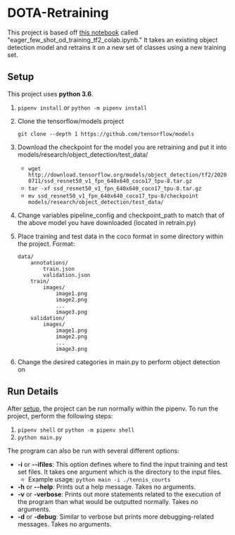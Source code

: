# DOTA-Retraining

This project is based off [this notebook](https://colab.research.google.com/drive/13esF5tJVdQ7x1t2HyWW3mlrR_69kAtcL?authuser=1#scrollTo=HWBqFVMcweF-) called "eager_few_shot_od_training_tf2_colab.ipynb." It takes an existing object detection model and retrains it on a new set of classes using a new training set. 

## Setup

This project uses **python 3.6**.

1. `pipenv install` or `python -m pipenv install`

2. Clone the tensorflow/models project

    `git clone --depth 1 https://github.com/tensorflow/models`

3. Download the checkpoint for the model you are retraining and put it into models/research/object_detection/test_data/
    * `wget http://download.tensorflow.org/models/object_detection/tf2/20200711/ssd_resnet50_v1_fpn_640x640_coco17_tpu-8.tar.gz`
    * `tar -xf ssd_resnet50_v1_fpn_640x640_coco17_tpu-8.tar.gz`
    * `mv ssd_resnet50_v1_fpn_640x640_coco17_tpu-8/checkpoint models/research/object_detection/test_data/`

4. Change variables pipeline_config and checkpoint_path to match that of the above model you have downloaded (located in retrain.py)

5. Place training and test data in the coco format in some directory within the project. Format:

    ```
    data/
        annotations/
            train.json
            validation.json
        train/
            images/
                image1.png
                image2.png
                ...
                image3.png
        validation/
            images/
                image1.png
                image2.png
                ...
                image3.png
    ```

6. Change the desired categories in main.py to perform object detection on

## Run Details

After [setup](#Setup), the project can be run normally within the pipenv. To run the project, perform the following steps:

1. `pipenv shell` or `python -m pipenv shell`
2. `python main.py`

The program can also be run with several different options:

* **-i** or **--ifiles**: This option defines where to find the input training and test set files. It takes one argument which is the directory to the input files.
    * Example usage: `python main -i ./tennis_courts`
* **-h** or **--help**: Prints out a help message. Takes no arguments.
* **-v** or **-verbose**: Prints out more statements related to the execution of the program than what would be outputted normally. Takes no arguments.
* **-d** or **-debug**: Similar to verbose but prints more debugging-related messages. Takes no arguments.

